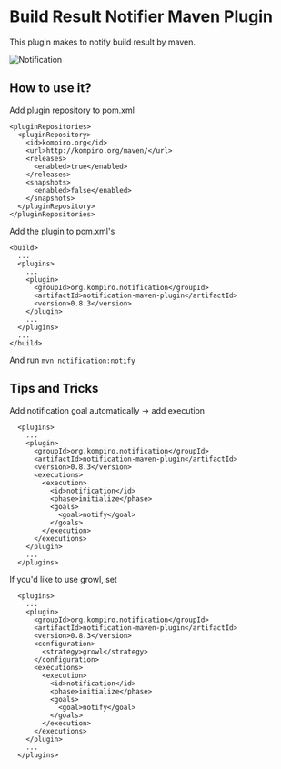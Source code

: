 Build Result Notifier Maven Plugin
===================================

This plugin makes to notify build result by maven.

![Notification](https://raw.github.com/kompiro/notification-maven-plugin/master/src/site/resources/images/notification.png)

How to use it?
---------------

Add plugin repository to pom.xml

    <pluginRepositories>
      <pluginRepository>
        <id>kompiro.org</id>
        <url>http://kompiro.org/maven/</url>
        <releases>
          <enabled>true</enabled>
        </releases>
        <snapshots>
          <enabled>false</enabled>
        </snapshots>
      </pluginRepository>
    </pluginRepositories>

Add the plugin to pom.xml's <build>

    <build>
      ...
      <plugins>
        ...
        <plugin>
          <groupId>org.kompiro.notification</groupId>
          <artifactId>notification-maven-plugin</artifactId>
          <version>0.8.3</version>
        </plugin>
        ...
      </plugins>
      ...
    </build>

And run `mvn notification:notify`

Tips and Tricks
------------------

Add notification goal automatically -> add execution

      <plugins>
        ...
        <plugin>
          <groupId>org.kompiro.notification</groupId>
          <artifactId>notification-maven-plugin</artifactId>
          <version>0.8.3</version>
          <executions>
            <execution>
              <id>notification</id>
              <phase>initialize</phase>
              <goals>
                <goal>notify</goal>
              </goals>
            </execution>
          </executions>
        </plugin>
        ...
      </plugins>

If you'd like to use growl, set <configuration/>

      <plugins>
        ...
        <plugin>
          <groupId>org.kompiro.notification</groupId>
          <artifactId>notification-maven-plugin</artifactId>
          <version>0.8.3</version>
          <configuration>
            <strategy>growl</strategy>
          </configuration>
          <executions>
            <execution>
              <id>notification</id>
              <phase>initialize</phase>
              <goals>
                <goal>notify</goal>
              </goals>
            </execution>
          </executions>
        </plugin>
        ...
      </plugins>
